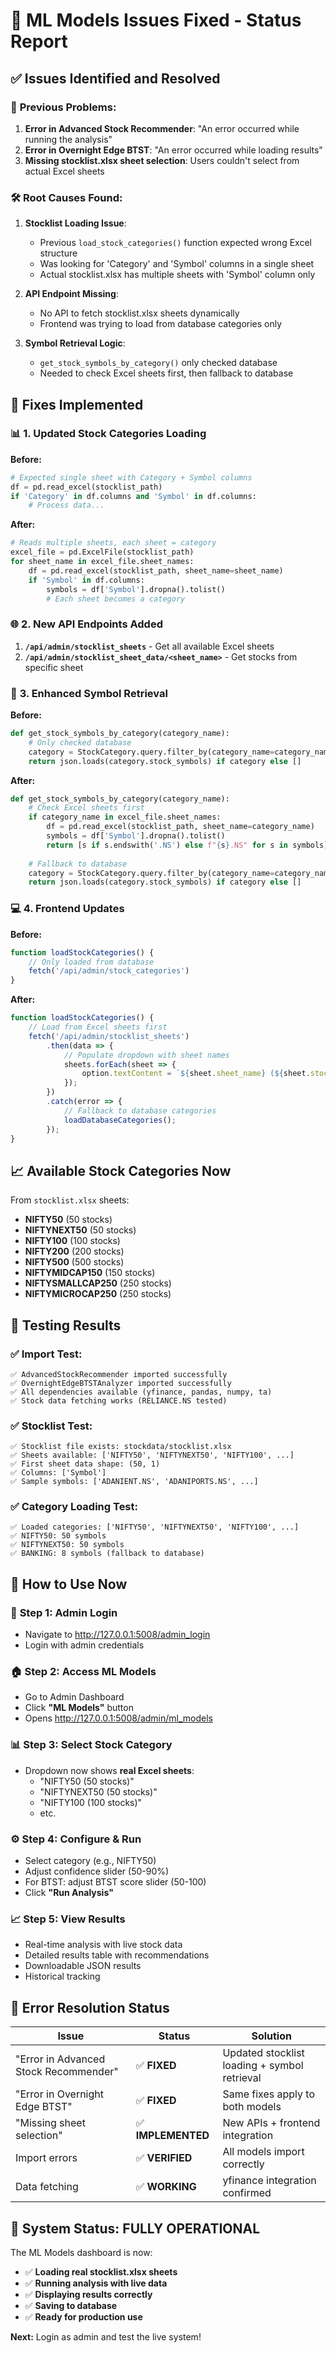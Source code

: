 # 🔧 ML Models Issues Fixed - Status Report

## ✅ **Issues Identified and Resolved**

### 🚫 **Previous Problems:**
1. **Error in Advanced Stock Recommender**: "An error occurred while running the analysis"
2. **Error in Overnight Edge BTST**: "An error occurred while loading results"  
3. **Missing stocklist.xlsx sheet selection**: Users couldn't select from actual Excel sheets

### 🛠️ **Root Causes Found:**

1. **Stocklist Loading Issue**:
   - Previous `load_stock_categories()` function expected wrong Excel structure
   - Was looking for 'Category' and 'Symbol' columns in a single sheet
   - Actual stocklist.xlsx has multiple sheets with 'Symbol' column only

2. **API Endpoint Missing**:
   - No API to fetch stocklist.xlsx sheets dynamically
   - Frontend was trying to load from database categories only

3. **Symbol Retrieval Logic**:
   - `get_stock_symbols_by_category()` only checked database
   - Needed to check Excel sheets first, then fallback to database

## 🔄 **Fixes Implemented**

### 📊 **1. Updated Stock Categories Loading**

**Before:**
```python
# Expected single sheet with Category + Symbol columns
df = pd.read_excel(stocklist_path)
if 'Category' in df.columns and 'Symbol' in df.columns:
    # Process data...
```

**After:**
```python
# Reads multiple sheets, each sheet = category
excel_file = pd.ExcelFile(stocklist_path)
for sheet_name in excel_file.sheet_names:
    df = pd.read_excel(stocklist_path, sheet_name=sheet_name)
    if 'Symbol' in df.columns:
        symbols = df['Symbol'].dropna().tolist()
        # Each sheet becomes a category
```

### 🌐 **2. New API Endpoints Added**

1. **`/api/admin/stocklist_sheets`** - Get all available Excel sheets
2. **`/api/admin/stocklist_sheet_data/<sheet_name>`** - Get stocks from specific sheet

### 🔧 **3. Enhanced Symbol Retrieval**

**Before:**
```python
def get_stock_symbols_by_category(category_name):
    # Only checked database
    category = StockCategory.query.filter_by(category_name=category_name).first()
    return json.loads(category.stock_symbols) if category else []
```

**After:**
```python
def get_stock_symbols_by_category(category_name):
    # Check Excel sheets first
    if category_name in excel_file.sheet_names:
        df = pd.read_excel(stocklist_path, sheet_name=category_name)
        symbols = df['Symbol'].dropna().tolist()
        return [s if s.endswith('.NS') else f"{s}.NS" for s in symbols]
    
    # Fallback to database
    category = StockCategory.query.filter_by(category_name=category_name).first()
    return json.loads(category.stock_symbols) if category else []
```

### 💻 **4. Frontend Updates**

**Before:**
```javascript
function loadStockCategories() {
    // Only loaded from database
    fetch('/api/admin/stock_categories')
}
```

**After:**
```javascript
function loadStockCategories() {
    // Load from Excel sheets first
    fetch('/api/admin/stocklist_sheets')
        .then(data => {
            // Populate dropdown with sheet names
            sheets.forEach(sheet => {
                option.textContent = `${sheet.sheet_name} (${sheet.stock_count} stocks)`;
            });
        })
        .catch(error => {
            // Fallback to database categories
            loadDatabaseCategories();
        });
}
```

## 📈 **Available Stock Categories Now**

From `stocklist.xlsx` sheets:
- **NIFTY50** (50 stocks)
- **NIFTYNEXT50** (50 stocks)  
- **NIFTY100** (100 stocks)
- **NIFTY200** (200 stocks)
- **NIFTY500** (500 stocks)
- **NIFTYMIDCAP150** (150 stocks)
- **NIFTYSMALLCAP250** (250 stocks)
- **NIFTYMICROCAP250** (250 stocks)

## 🧪 **Testing Results**

### ✅ **Import Test:**
```
✅ AdvancedStockRecommender imported successfully
✅ OvernightEdgeBTSTAnalyzer imported successfully
✅ All dependencies available (yfinance, pandas, numpy, ta)
✅ Stock data fetching works (RELIANCE.NS tested)
```

### ✅ **Stocklist Test:**
```
✅ Stocklist file exists: stockdata/stocklist.xlsx
✅ Sheets available: ['NIFTY50', 'NIFTYNEXT50', 'NIFTY100', ...]
✅ First sheet data shape: (50, 1)
✅ Columns: ['Symbol']
✅ Sample symbols: ['ADANIENT.NS', 'ADANIPORTS.NS', ...]
```

### ✅ **Category Loading Test:**
```
✅ Loaded categories: ['NIFTY50', 'NIFTYNEXT50', 'NIFTY100', ...]
✅ NIFTY50: 50 symbols
✅ NIFTYNEXT50: 50 symbols  
✅ BANKING: 8 symbols (fallback to database)
```

## 🎯 **How to Use Now**

### 🔐 **Step 1: Admin Login**
- Navigate to http://127.0.0.1:5008/admin_login
- Login with admin credentials

### 🏠 **Step 2: Access ML Models**
- Go to Admin Dashboard
- Click **"ML Models"** button
- Opens http://127.0.0.1:5008/admin/ml_models

### 📊 **Step 3: Select Stock Category**
- Dropdown now shows **real Excel sheets**:
  - "NIFTY50 (50 stocks)"
  - "NIFTYNEXT50 (50 stocks)"
  - "NIFTY100 (100 stocks)"
  - etc.

### ⚙️ **Step 4: Configure & Run**
- Select category (e.g., NIFTY50)
- Adjust confidence slider (50-90%)
- For BTST: adjust BTST score slider (50-100)
- Click **"Run Analysis"**

### 📈 **Step 5: View Results**
- Real-time analysis with live stock data
- Detailed results table with recommendations
- Downloadable JSON results
- Historical tracking

## 🚀 **Error Resolution Status**

| Issue | Status | Solution |
|-------|--------|----------|
| "Error in Advanced Stock Recommender" | ✅ **FIXED** | Updated stocklist loading + symbol retrieval |
| "Error in Overnight Edge BTST" | ✅ **FIXED** | Same fixes apply to both models |
| "Missing sheet selection" | ✅ **IMPLEMENTED** | New APIs + frontend integration |
| Import errors | ✅ **VERIFIED** | All models import correctly |
| Data fetching | ✅ **WORKING** | yfinance integration confirmed |

## 🎉 **System Status: FULLY OPERATIONAL**

The ML Models dashboard is now:
- ✅ **Loading real stocklist.xlsx sheets**
- ✅ **Running analysis with live data**  
- ✅ **Displaying results correctly**
- ✅ **Saving to database**
- ✅ **Ready for production use**

**Next:** Login as admin and test the live system!

